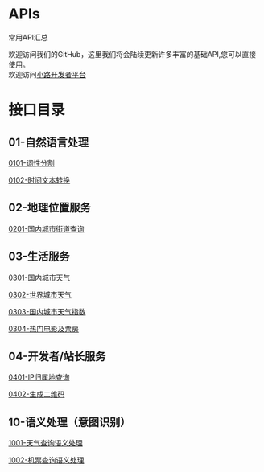 # APIs
常用API汇总

欢迎访问我们的GitHub，这里我们将会陆续更新许多丰富的基础API,您可以直接使用。   
欢迎访问[小路开发者平台](https://ai.luzhi.online)

# 接口目录
## 01-自然语言处理
[0101-词性分割](https://github.com/LuZhi-Tech/APIs/blob/master/01%E8%87%AA%E7%84%B6%E8%AF%AD%E8%A8%80%E5%A4%84%E7%90%86/0101%E8%AF%8D%E6%80%A7%E5%88%86%E5%89%B2.md)

[0102-时间文本转换](https://github.com/LuZhi-Tech/APIs/blob/master/01%E8%87%AA%E7%84%B6%E8%AF%AD%E8%A8%80%E5%A4%84%E7%90%86/0102%20%E6%97%B6%E9%97%B4%E6%96%87%E6%9C%AC%E8%BD%AC%E6%8D%A2.md)

## 02-地理位置服务
[0201-国内城市街道查询](https://github.com/LuZhi-Tech/APIs/blob/master/02%E5%9C%B0%E7%90%86%E4%BD%8D%E7%BD%AE%E6%9C%8D%E5%8A%A1/0201%E5%9B%BD%E5%86%85%E5%9F%8E%E5%B8%82%E8%A1%97%E9%81%93%E6%9F%A5%E8%AF%A2.md)
 
## 03-生活服务
[0301-国内城市天气](https://github.com/LuZhi-Tech/APIs/blob/master/03%E7%94%9F%E6%B4%BB%E6%9C%8D%E5%8A%A1/0301%E5%9B%BD%E5%86%85%E5%9F%8E%E5%B8%82%E5%A4%A9%E6%B0%94.md)

[0302-世界城市天气](https://github.com/LuZhi-Tech/APIs/blob/master/03%E7%94%9F%E6%B4%BB%E6%9C%8D%E5%8A%A1/0302%E4%B8%96%E7%95%8C%E5%9F%8E%E5%B8%82%E5%A4%A9%E6%B0%94.md)

[0303-国内城市天气指数](https://github.com/LuZhi-Tech/APIs/blob/master/03%E7%94%9F%E6%B4%BB%E6%9C%8D%E5%8A%A1/0303%E5%9B%BD%E5%86%85%E5%9F%8E%E5%B8%82%E5%A4%A9%E6%B0%94%E6%8C%87%E6%95%B0%ef%bc%88%E7%A9%BA%E6%B0%94%E3%80%81%E6%B9%BF%E5%BA%A6%E3%80%81%E9%A3%8E%E5%90%91%E3%80%81%E6%97%A5%E5%87%BA%EF%BC%89.md)

[0304-热门电影及票房](https://github.com/LuZhi-Tech/APIs/blob/master/03%E7%94%9F%E6%B4%BB%E6%9C%8D%E5%8A%A1/0304%E7%83%AD%E9%97%A8%E7%94%B5%E5%BD%B1%E5%8F%8A%E7%A5%A8%E6%88%BF.md)



## 04-开发者/站长服务
[0401-IP归属地查询](https://github.com/LuZhi-Tech/APIs/blob/master/04%E5%BC%80%E5%8F%91%E8%80%85-%E7%AB%99%E9%95%BF%E6%9C%8D%E5%8A%A1/0401IP%E5%BD%92%E5%B1%9E%E5%9C%B0%E6%9F%A5%E8%AF%A2%20.md)

[0402-生成二维码](https://github.com/LuZhi-Tech/APIs/blob/master/04%E5%BC%80%E5%8F%91%E8%80%85-%E7%AB%99%E9%95%BF%E6%9C%8D%E5%8A%A1/0402%E7%94%9F%E6%88%90%E4%BA%8C%E7%BB%B4%E7%A0%81%20.md)



## 10-语义处理（意图识别）
[1001-天气查询语义处理](https://github.com/LuZhi-Tech/APIs/blob/master/10%E8%AF%AD%E4%B9%89%E5%A4%84%E7%90%86%EF%BC%88%E6%84%8F%E5%9B%BE%E8%AF%86%E5%88%AB%EF%BC%89/1001%E5%A4%A9%E6%B0%94%E6%9F%A5%E8%AF%A2%E8%AF%AD%E4%B9%89%E8%AF%86%E5%88%AB.md)

[1002-机票查询语义处理](https://github.com/LuZhi-Tech/APIs/blob/master/10%E8%AF%AD%E4%B9%89%E5%A4%84%E7%90%86%EF%BC%88%E6%84%8F%E5%9B%BE%E8%AF%86%E5%88%AB%EF%BC%89/1001机票查询语义识别.md)
